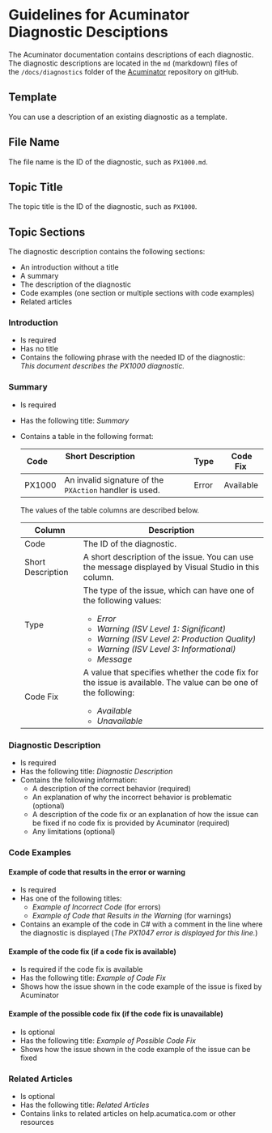 # Guidelines for Acuminator Diagnostic Desciptions
The Acuminator documentation contains descriptions of each diagnostic. The diagnostic descriptions are located in the `md` (markdown) files of the `/docs/diagnostics` folder of the [Acuminator](https://github.com/Acumatica/Acuminator) repository on gitHub. 

## Template

You can use a description of an existing diagnostic as a template.

## File Name

The file name is the ID of the diagnostic, such as `PX1000.md`.

## Topic Title

The topic title is the ID of the diagnostic, such as `PX1000`.

## Topic Sections

The diagnostic description contains the following sections:

-   An introduction without a title 
-   A summary 
-   The description of the diagnostic 
-   Code examples (one section or multiple sections with code examples)
-   Related articles

### Introduction

-   Is required
-   Has no title
-   Contains the following phrase with the needed ID of the diagnostic:  
    _This document describes the PX1000 diagnostic._

### Summary

-   Is required
-   Has the following title: _Summary_
-   Contains a table in the following format:

    | Code   | Short Description                                       | Type  | Code Fix  |
    | ------ | ------------------------------------------------------- | ----- | --------- |
    | PX1000 | An invalid signature of the `PXAction` handler is used. | Error | Available |

    The values of the table columns are described below.

    | Column            | Description                                                                                          |
    | ----------------- | -----------------------------------------------------------------------------------------------------|
    | Code              | The ID of the diagnostic.                                                                            |
    | Short Description | A short description of the issue. You can use the message displayed by Visual Studio in this column. |
    | Type              | The type of the issue, which can have one of the following values:<ul><li>_Error_</li><li>_Warning (ISV Level 1: Significant)_</li><li>_Warning (ISV Level 2: Production Quality)_</li><li>_Warning (ISV Level 3: Informational)_</li><li>_Message_</li></ul> |
    | Code Fix          | A value that specifies whether the code fix for the issue is available. The value can be one of the following:<ul><li>_Available_</li><li>_Unavailable_</li></ul> |

### Diagnostic Description

-   Is required
-   Has the following title: _Diagnostic Description_
-   Contains the following information:
    -   A description of the correct behavior (required)
    -   An explanation of why the incorrect behavior is problematic (optional)
    -   A description of the code fix or an explanation of how the issue can be fixed if no code fix is provided by Acuminator (required)
    -   Any limitations (optional)

### Code Examples 

#### Example of code that results in the error or warning

-   Is required
-   Has one of the following titles:
    -   _Example of Incorrect Code_ (for errors)
    -   _Example of Code that Results in the Warning_ (for warnings)
-   Contains an example of the code in C# with a comment in the line where the diagnostic is displayed (_The PX1047 error is displayed for this line._)

#### Example of the code fix (if a code fix is available)

-   Is required if the code fix is available
-   Has the following title: _Example of Code Fix_
-   Shows how the issue shown in the code example of the issue is fixed by Acuminator

#### Example of the possible code fix (if the code fix is unavailable)

-   Is optional
-   Has the following title: _Example of Possible Code Fix_ 
-   Shows how the issue shown in the code example of the issue can be fixed

### Related Articles

-   Is optional
-   Has the following title: _Related Articles_
-   Contains links to related articles on help.acumatica.com or other resources